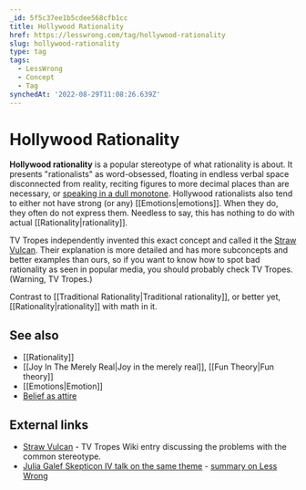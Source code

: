 ```yaml
---
_id: 5f5c37ee1b5cdee568cfb1cc
title: Hollywood Rationality
href: https://lesswrong.com/tag/hollywood-rationality
slug: hollywood-rationality
type: tag
tags:
  - LessWrong
  - Concept
  - Tag
synchedAt: '2022-08-29T11:08:26.639Z'
---
```

# Hollywood Rationality

**Hollywood rationality** is a popular stereotype of what rationality is about. It presents "rationalists" as word-obsessed, floating in endless verbal space disconnected from reality, reciting figures to more decimal places than are necessary, or [speaking in a dull monotone](http://tvtropes.org/pmwiki/pmwiki.php/Main/TheSpock). Hollywood rationalists also tend to either not have strong (or any) [[Emotions|emotions]]. When they do, they often do not express them. Needless to say, this has nothing to do with actual [[Rationality|rationality]].

TV Tropes independently invented this exact concept and called it the [Straw Vulcan](http://tvtropes.org/pmwiki/pmwiki.php/Main/StrawVulcan). Their explanation is more detailed and has more subconcepts and better examples than ours, so if you want to know how to spot bad rationality as seen in popular media, you should probably check TV Tropes. (Warning, TV Tropes.)

Contrast to [[Traditional Rationality|Traditional rationality]], or better yet, [[Rationality|rationality]] with math in it.

## See also

- [[Rationality]]
- [[Joy In The Merely Real|Joy in the merely real]], [[Fun Theory|Fun theory]]
- [[Emotions|Emotion]]
- [Belief as attire](https://wiki.lesswrong.com/wiki/Belief_as_attire)

## External links

- [Straw Vulcan](http://tvtropes.org/pmwiki/pmwiki.php/Main/StrawVulcan) \- TV Tropes Wiki entry discussing the problems with the common stereotype.
- [Julia Galef Skepticon IV talk on the same theme](http://measureofdoubt.com/2011/11/26/the-straw-vulcan-hollywoods-illogical-approach-to-logical-decisionmaking/) \- [summary on Less Wrong](http://lesswrong.com/lw/90n/summary_of_the_straw_vulcan/)